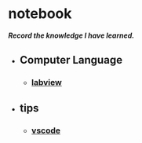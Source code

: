 # notebook
***Record the knowledge I have learned.***



* ## Computer Language
  * ### [labview](<./language/labview/labview.md> "Title")

* ## tips
  * ###  [vscode](<./tips/vscode/vscode.md> "Title")

